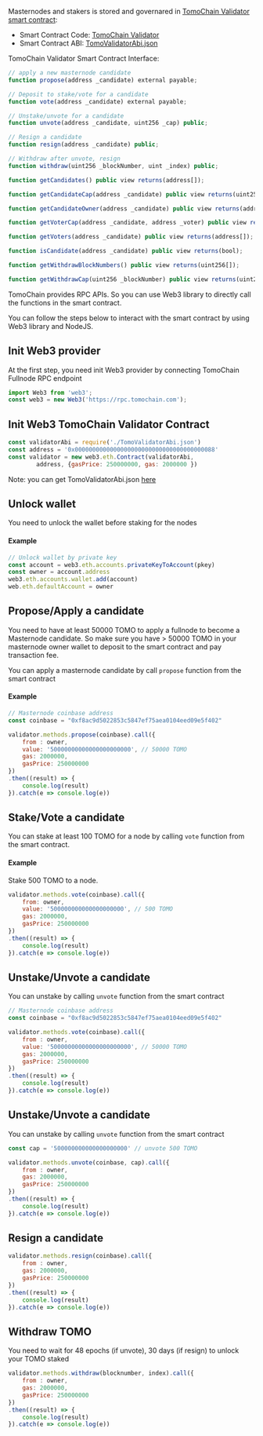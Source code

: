 Masternodes and stakers is stored and governared in [TomoChain Validator smart contract](https://scan.tomochain.com/address/0x0000000000000000000000000000000000000088):

- Smart Contract Code: [TomoChain Validator](https://github.com/tomochain/tomomaster/blob/master/contracts/TomoValidator.sol)
- Smart Contract ABI: [TomoValidatorAbi.json](https://raw.githubusercontent.com/tomochain/tomomaster/master/abis/TomoValidatorAbi.json)

TomoChain Validator Smart Contract Interface:
```javascript
// apply a new masternode candidate
function propose(address _candidate) external payable;

// Deposit to stake/vote for a candidate
function vote(address _candidate) external payable;

// Unstake/unvote for a candidate
function unvote(address _candidate, uint256 _cap) public;

// Resign a candidate
function resign(address _candidate) public;

// Withdraw after unvote, resign
function withdraw(uint256 _blockNumber, uint _index) public;

function getCandidates() public view returns(address[]);

function getCandidateCap(address _candidate) public view returns(uint256);

function getCandidateOwner(address _candidate) public view returns(address);

function getVoterCap(address _candidate, address _voter) public view returns(uint256);

function getVoters(address _candidate) public view returns(address[]);

function isCandidate(address _candidate) public view returns(bool);

function getWithdrawBlockNumbers() public view returns(uint256[]);

function getWithdrawCap(uint256 _blockNumber) public view returns(uint256);

```

TomoChain provides RPC APIs. So you can use Web3 library to directly call the functions in the smart contract.

You can follow the steps below to interact with the smart contract by using Web3 library and NodeJS.

## Init Web3 provider
At the first step, you need init Web3 provider by connecting TomoChain Fullnode RPC endpoint

```javascript
import Web3 from 'web3';
const web3 = new Web3('https://rpc.tomochain.com');
```

## Init Web3 TomoChain Validator Contract

```javascript
const validatorAbi = require('./TomoValidatorAbi.json')
const address = '0x0000000000000000000000000000000000000088'
const validator = new web3.eth.Contract(validatorAbi,
        address, {gasPrice: 250000000, gas: 2000000 })
```

Note: you can get TomoValidatorAbi.json [here](https://raw.githubusercontent.com/tomochain/tomomaster/master/abis/TomoValidatorAbi.json)

## Unlock wallet
You need to unlock the wallet before staking for the nodes
#### Example
```javascript
// Unlock wallet by private key
const account = web3.eth.accounts.privateKeyToAccount(pkey)
const owner = account.address
web3.eth.accounts.wallet.add(account)
web.eth.defaultAccount = owner
```

## Propose/Apply a candidate
You need to have at least 50000 TOMO to apply a fullnode to become a Masternode candidate. So make sure you have > 50000 TOMO in your masternode owner wallet to deposit to the smart contract and pay transaction fee.

You can apply a masternode candidate by call `propose` function from the smart contract

#### Example
```javascript
// Masternode coinbase address
const coinbase = "0xf8ac9d5022853c5847ef75aea0104eed09e5f402"

validator.methods.propose(coinbase).call({
    from : owner,
    value: '50000000000000000000000', // 50000 TOMO
    gas: 2000000,
    gasPrice: 250000000
})
.then((result) => {
    console.log(result)
}).catch(e => console.log(e))
```

## Stake/Vote a candidate
You can stake at least 100 TOMO for a node by calling `vote` function from the smart contract.

#### Example
Stake 500 TOMO to a node.
```javascript
validator.methods.vote(coinbase).call({
    from: owner,
    value: '500000000000000000000', // 500 TOMO
    gas: 2000000,
    gasPrice: 250000000
})
.then((result) => {
    console.log(result)
}).catch(e => console.log(e))
```

## Unstake/Unvote a candidate
You can unstake by calling `unvote` function from the smart contract

```javascript
// Masternode coinbase address
const coinbase = "0xf8ac9d5022853c5847ef75aea0104eed09e5f402"

validator.methods.vote(coinbase).call({
    from : owner,
    value: '50000000000000000000000', // 50000 TOMO
    gas: 2000000,
    gasPrice: 250000000
})
.then((result) => {
    console.log(result)
}).catch(e => console.log(e))
```

## Unstake/Unvote a candidate
You can unstake by calling `unvote` function from the smart contract

```javascript
const cap = '500000000000000000000' // unvote 500 TOMO

validator.methods.unvote(coinbase, cap).call({
    from : owner,
    gas: 2000000,
    gasPrice: 250000000
})
.then((result) => {
    console.log(result)
}).catch(e => console.log(e))
```

## Resign a candidate

```javascript
validator.methods.resign(coinbase).call({
    from : owner,
    gas: 2000000,
    gasPrice: 250000000
})
.then((result) => {
    console.log(result)
}).catch(e => console.log(e))
```

## Withdraw TOMO
You need to wait for 48 epochs (if unvote), 30 days (if resign) to unlock your TOMO staked


```javascript
validator.methods.withdraw(blocknumber, index).call({
    from : owner,
    gas: 2000000,
    gasPrice: 250000000
})
.then((result) => {
    console.log(result)
}).catch(e => console.log(e))
```

